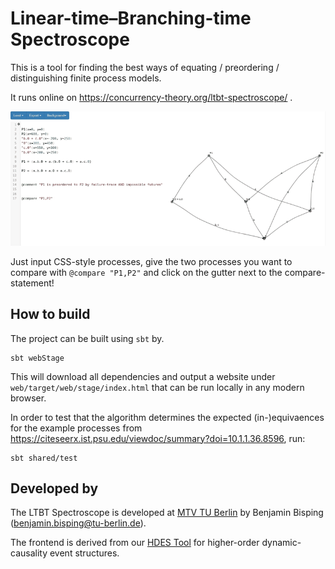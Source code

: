 # Linear-time–Branching-time Spectroscope

This is a tool for finding the best ways of equating / preordering / distinguishing finite process models.

It runs online on https://concurrency-theory.org/ltbt-spectroscope/ .

![](doc/usage-illustration.gif)

Just input CSS-style processes, give the two processes you want to compare with `@compare "P1,P2"` and click on the gutter next to the compare-statement!

## How to build

The project can be built using `sbt` by.

```
sbt webStage
```

This will download all dependencies and output a website under `web/target/web/stage/index.html` that can be run locally in any modern browser.

In order to test that the algorithm determines the expected (in-)equivaences for the example processes from https://citeseerx.ist.psu.edu/viewdoc/summary?doi=10.1.1.36.8596, run:

```
sbt shared/test
```

## Developed by

The LTBT Spectroscope is developed at [MTV TU Berlin](https://www.mtv.tu-berlin.de) by Benjamin Bisping (benjamin.bisping@tu-berlin.de).

The frontend is derived from our [HDES Tool](http://hdes.mtv.tu-berlin.de/) for higher-order dynamic-causality event structures.